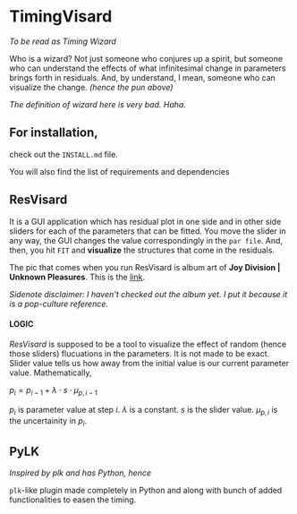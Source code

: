 # TimingVisard
_To be read as Timing Wizard_

Who is a wizard? Not just someone who conjures up a spirit, but someone who can understand the effects of what infinitesimal change in parameters brings forth in residuals. And, by understand, I mean, someone who can visualize the change. _(hence the pun above)_

_The definition of wizard here is very bad. Haha._

## For installation,
check out the `INSTALL.md` file. 

You will also find the list of requirements and dependencies



## ResVisard

It is a GUI application which has residual plot in one side and in other side sliders for each of the parameters that can be fitted. 
You move the slider in any way, the GUI changes the value correspondingly in the `par file`. And, then, you hit `FIT` and **visualize** the structures that come in the residuals.


The pic that comes when you run ResVisard is album art of **Joy Division | Unknown Pleasures**. This is the [link](https://kottke.org/plus/misc/images/joy-division-unknown-pleasures.jpg). 

_Sidenote disclaimer: I haven't checked out the album yet. I put it because it is a pop-culture reference._

#### LOGIC

_ResVisard_ is supposed to be a tool to visualize the effect of random (hence those sliders) flucuations in the parameters. 
It is not made to be exact. Slider value tells us how away from the initial value is our current parameter value. Mathematically, 

$p_i = p_{i-1} + \lambda \cdot s \cdot \mu_{p,i-1}$

$p_i$ is parameter value at step $i$. $\lambda$ is a constant. $s$ is the slider value. $\mu_{p,i}$ is the uncertainity in $p_i$.

## PyLK
_Inspired by plk and has Python, hence_


`plk`-like plugin made completely in Python and along with bunch of added functionalities to easen the timing. 
